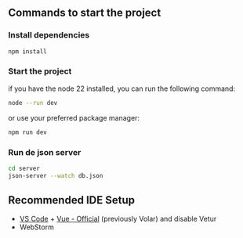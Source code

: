 ## Commands to start the project

### Install dependencies
```bash
npm install
```

### Start the project

if you have the node 22 installed, you can run the following command:
```bash
node --run dev
```
or use your preferred package manager:
```bash
npm run dev
```

### Run de json server
```bash
cd server
json-server --watch db.json
```



## Recommended IDE Setup

- [VS Code](https://code.visualstudio.com/) + [Vue - Official](https://marketplace.visualstudio.com/items?itemName=Vue.volar) (previously Volar) and disable Vetur
- WebStorm
